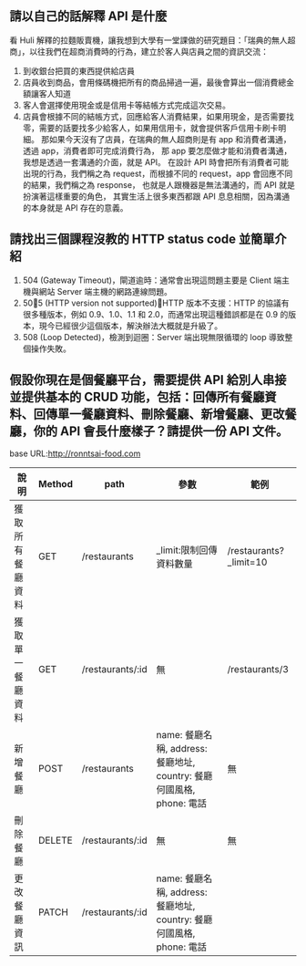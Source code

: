 ## 請以自己的話解釋 API 是什麼
看 Huli 解釋的拉麵販賣機，讓我想到大學有一堂課做的研究題目：「瑞典的無人超商」，以往我們在超商消費時的行為，建立於客人與店員之間的資訊交流：
1. 到收銀台把買的東西提供給店員
2. 店員收到商品，會用條碼機把所有的商品掃過一遍，最後會算出一個消費總金額讓客人知道
3. 客人會選擇使用現金或是信用卡等結帳方式完成這次交易。
4. 店員會根據不同的結帳方式，回應給客人消費結果，如果用現金，是否需要找零，需要的話要找多少給客人，如果用信用卡，就會提供客戶信用卡刷卡明細。
那如果今天沒有了店員，在瑞典的無人超商則是有 app 和消費者溝通，透過 app，消費者即可完成消費行為，
那 app 要怎麼做才能和消費者溝通，我想是透過一套溝通的介面，就是 API。
在設計 API 時會把所有消費者可能出現的行為，我們稱之為 request，而根據不同的 request，app 會回應不同的結果，我們稱之為 response，
也就是人跟機器是無法溝通的，而 API 就是扮演著這樣重要的角色，
其實生活上很多東西都跟 API 息息相關，因為溝通的本身就是 API 存在的意義。

## 請找出三個課程沒教的 HTTP status code 並簡單介紹
1. 504 (Gateway Timeout)，閘道逾時：通常會出現這問題主要是 Client 端主機與網站 Server 端主機的網路連線問題。
2. 505 (HTTP version not supported)，HTTP 版本不支援：HTTP 的協議有很多種版本，例如 0.9、1.0、1.1 和 2.0，而通常出現這種錯誤都是在 0.9 的版本，現今已經很少這個版本，解決辦法大概就是升級了。
3. 508 (Loop Detected)，檢測到迴圈：Server 端出現無限循環的 loop 導致整個操作失敗。

## 假設你現在是個餐廳平台，需要提供 API 給別人串接並提供基本的 CRUD 功能，包括：回傳所有餐廳資料、回傳單一餐廳資料、刪除餐廳、新增餐廳、更改餐廳，你的 API 會長什麼樣子？請提供一份 API 文件。
base URL:http://ronntsai-food.com

| 說明     | Method | path       | 參數                   | 範例             |
|--------|--------|------------|----------------------|----------------|
| 獲取所有餐廳資料 | GET    | /restaurants     | _limit:限制回傳資料數量           | /restaurants?_limit=10 |
| 獲取單一餐廳資料 | GET    | /restaurants/:id | 無                    | /restaurants/3      |
| 新增餐廳   | POST   | /restaurants     | name: 餐廳名稱, address: 餐廳地址, country: 餐廳何國風格, phone: 電話| 無              |
| 刪除餐廳   | DELETE   | /restaurants/:id     | 無 | 無              |
| 更改餐廳資訊   | PATCH   | /restaurants/:id     | name: 餐廳名稱, address: 餐廳地址, country: 餐廳何國風格, phone: 電話| | 無              |
